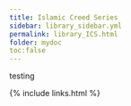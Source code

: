 ```yaml
---
title: Islamic Creed Series
sidebar: library_sidebar.yml
permalink: library_ICS.html
folder: mydoc
toc:false
---
```

testing

{% include links.html %}

